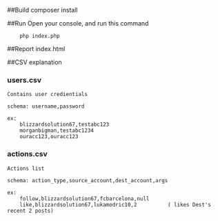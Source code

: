 ##Build
	composer install

##Run
	Open your console, and run this command

		php index.php

##Report
	index.html

##CSV explanation
	
### users.csv
	Contains user credientials

	schema: username,password

	ex:
		blizzardsolution67,testabc123
		morganbigman,testabc1234
		ouracc123,ouracc123

### actions.csv
	Actions list

	schema: action_type,source_account,dest_account,args

	ex:
		follow,blizzardsolution67,fcbarcelona,null
		like,blizzardsolution67,lukamodric10,2			( likes Dest's recent 2 posts)
